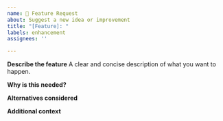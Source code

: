 ```yaml
---
name: 🌟 Feature Request
about: Suggest a new idea or improvement
title: "[Feature]: "
labels: enhancement
assignees: ''

---
```


**Describe the feature**
A clear and concise description of what you want to happen.

**Why is this needed?**

**Alternatives considered**

**Additional context**
